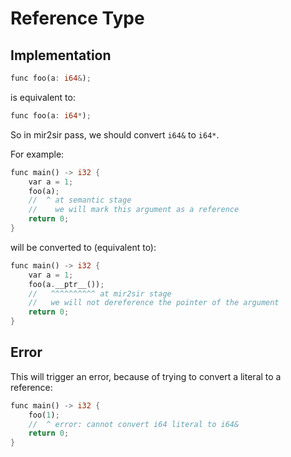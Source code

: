 # Reference Type

## Implementation

```rs
func foo(a: i64&);
```

is equivalent to:

```rs
func foo(a: i64*);
```

So in mir2sir pass, we should convert `i64&` to `i64*`.

For example:

```rs
func main() -> i32 {
    var a = 1;
    foo(a);
    //  ^ at semantic stage
    //    we will mark this argument as a reference
    return 0;
}
```

will be converted to (equivalent to):

```rs
func main() -> i32 {
    var a = 1;
    foo(a.__ptr__());
    //   ^^^^^^^^^^ at mir2sir stage
    //   we will not dereference the pointer of the argument
    return 0;
}
```

## Error

This will trigger an error,
because of trying to convert a literal to a reference:

```rs
func main() -> i32 {
    foo(1);
    //  ^ error: cannot convert i64 literal to i64&
    return 0;
}
```
